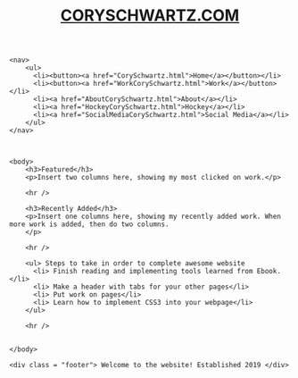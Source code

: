 
<html>
  <link rel="stylesheet" type="text/css" href="main.css"/>
    <head>
        <title>Cory Schwartz</title>
    </head>
    <header>
        <div class = "logo">
          <h1> <a href="CorySchwartz.html">CORYSCHWARTZ.COM</a> </h1>
        </div>
    </header>

    <nav>
        <ul>
          <li><button><a href="CorySchwartz.html">Home</a></button></li>
          <li><button><a href="WorkCorySchwartz.html">Work</a></button></li>
          <li><a href="AboutCorySchwartz.html">About</a></li>
          <li><a href="HockeyCorySchwartz.html">Hockey</a></li>
          <li><a href="SocialMediaCorySchwartz.html">Social Media</a></li>
        </ul>
    </nav>
    


    <body>
        <h3>Featured</h3>
        <p>Insert two columns here, showing my most clicked on work.</p>

        <hr />

        <h3>Recently Added</h3>
        <p>Insert one columns here, showing my recently added work. When more work is added, then do two columns. 
        </p>

        <hr />

        <ul> Steps to take in order to complete awesome website
          <li> Finish reading and implementing tools learned from Ebook.</li>
          <li> Make a header with tabs for your other pages</li>
          <li> Put work on pages</li>
          <li> Learn how to implement CSS3 into your webpage</li>
        </ul>

        <hr />


    </body>

    <div class = "footer"> Welcome to the website! Established 2019 </div>
</html>
